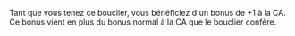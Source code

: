 Tant que vous tenez ce bouclier, vous bénéficiez d'un bonus de +1 à la CA. Ce bonus vient en plus du bonus normal à la CA que le bouclier confère.
